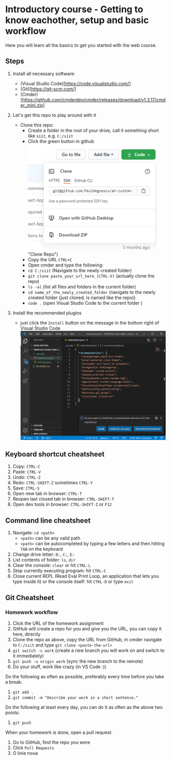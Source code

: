 # Introductory course - Getting to know eachother, setup and basic workflow

Here you will learn all the basics to get you started with the web course.

## Steps

1. Install all necessary software:

   - (Visual Studio Code)[https://code.visualstudio.com/]
   - (Git)[https://git-scm.com/]
   - (Cmder)[https://github.com/cmderdev/cmder/releases/download/v1.3.17/cmder_mini.zip]

2. Let's get this repo to play around with it

   - Clone this repo:
     - Create a folder in the root of your drive, call it something short like `siit`, e.g. `C:/siit`
     - Click the green button in github
       ![Clone the repo](images/CloneRepo.png) "Clone Repo")
     - Copy the URL `CTRL+C`
     - Open cmder and type the following:
     - `cd C:/siit` (Navigate to the newly created folder)
     - `git clone paste_your_url_here_(CTRL-V)` (actually clone the repo)
     - `ls -al` (list all files and folders in the current folder)
     - `cd name_of_the_newly_created_folder` (navigate to the newly created folder (just cloned, is named like the repo))
     - `code .` (open Visual Studio Code to the current folder )

3. Install the recommended plugins
   - just click the `Install` button on the message in the bottom right of Visual Studio Code
     ![Install recommended Plugins](images/RecommendedPlugins.png "How to install recommende plugins")

## Keyboard shortcut cheatsheet

1. Copy: `CTRL-C`
2. Paste: `CTRL-V`
3. Undo: `CTRL-Z`
4. Redo: `CTRL-SHIFT-Z` sometimes `CTRL-Y`
5. Save: `CTRL-S`
6. Open new tab in browser: `CTRL-T`
7. Reopen last closed tab in browser: `CTRL-SHIFT-T`
8. Open dev tools in browser: `CTRL-SHIFT-I` or `F12`

## Command line cheatsheet

1. Navigate: `cd <path>`
   - `<path>` can be any valid path
   - `<path>` can be autocompleted by typing a few letters and then hitting `TAB` on the keyboard
2. Change drive letter: `D:`, `C:`, `E:`
3. List contents of folder: `ls`, `dir`
4. Clear the console: `clear` or hit `CTRL-L`
5. Stop currently executing program: hit `CTRL-C`
6. Close current REPL (Read Eval Print Loop, an application that lets you type inside it) or the console itself: hit `CTRL-D` or type `exit`

## Git Cheatsheet

### Homework workflow

1. Click the URL of the homework assignment
2. GitHub will create a repo for you and give you the URL, you can copy it here, directly
3. Clone the repo as above, copy the URL from GitHub, in cmder navigate to `C:/siit` and type `git clone <paste-the-url>`
4. `git switch -c work` (create a new branch you will work on and switch to it immediately)
5. `git push -u origin work` (sync the new branch to the remote)
6. Do your stuff, work like crazy (in VS Code :))

Do the following as often as possible, preferably every time before you take a break:

1. `git add .`
2. `git commit -m "Describe your work in a short sentence."`

Do the following at least every day, you can do it as often as the above two points:

1. `git push`

When your homework is done, open a pull request:

1. Go to GitHub, find the repo you were
2. Click `Pull Requests`
3. O linie noua
